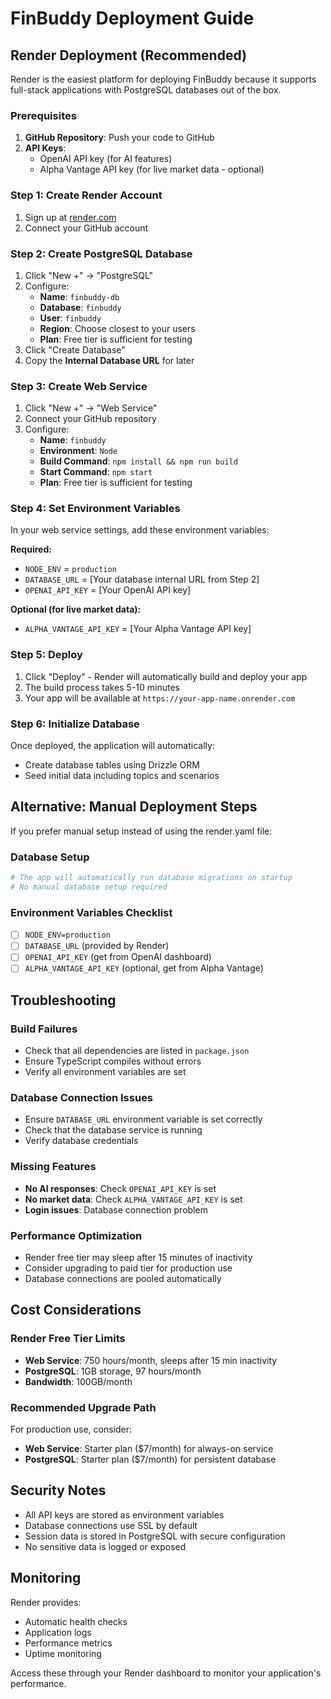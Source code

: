# FinBuddy Deployment Guide

## Render Deployment (Recommended)

Render is the easiest platform for deploying FinBuddy because it supports full-stack applications with PostgreSQL databases out of the box.

### Prerequisites

1. **GitHub Repository**: Push your code to GitHub
2. **API Keys**: 
   - OpenAI API key (for AI features)
   - Alpha Vantage API key (for live market data - optional)

### Step 1: Create Render Account
1. Sign up at [render.com](https://render.com)
2. Connect your GitHub account

### Step 2: Create PostgreSQL Database
1. Click "New +" → "PostgreSQL"
2. Configure:
   - **Name**: `finbuddy-db`
   - **Database**: `finbuddy`
   - **User**: `finbuddy`
   - **Region**: Choose closest to your users
   - **Plan**: Free tier is sufficient for testing
3. Click "Create Database"
4. Copy the **Internal Database URL** for later

### Step 3: Create Web Service
1. Click "New +" → "Web Service"
2. Connect your GitHub repository
3. Configure:
   - **Name**: `finbuddy`
   - **Environment**: `Node`
   - **Build Command**: `npm install && npm run build`
   - **Start Command**: `npm start`
   - **Plan**: Free tier is sufficient for testing

### Step 4: Set Environment Variables
In your web service settings, add these environment variables:

**Required:**
- `NODE_ENV` = `production`
- `DATABASE_URL` = [Your database internal URL from Step 2]
- `OPENAI_API_KEY` = [Your OpenAI API key]

**Optional (for live market data):**
- `ALPHA_VANTAGE_API_KEY` = [Your Alpha Vantage API key]

### Step 5: Deploy
1. Click "Deploy" - Render will automatically build and deploy your app
2. The build process takes 5-10 minutes
3. Your app will be available at `https://your-app-name.onrender.com`

### Step 6: Initialize Database
Once deployed, the application will automatically:
- Create database tables using Drizzle ORM
- Seed initial data including topics and scenarios

## Alternative: Manual Deployment Steps

If you prefer manual setup instead of using the render.yaml file:

### Database Setup
```bash
# The app will automatically run database migrations on startup
# No manual database setup required
```

### Environment Variables Checklist
- [ ] `NODE_ENV=production`
- [ ] `DATABASE_URL` (provided by Render)
- [ ] `OPENAI_API_KEY` (get from OpenAI dashboard)
- [ ] `ALPHA_VANTAGE_API_KEY` (optional, get from Alpha Vantage)

## Troubleshooting

### Build Failures
- Check that all dependencies are listed in `package.json`
- Ensure TypeScript compiles without errors
- Verify all environment variables are set

### Database Connection Issues
- Ensure `DATABASE_URL` environment variable is set correctly
- Check that the database service is running
- Verify database credentials

### Missing Features
- **No AI responses**: Check `OPENAI_API_KEY` is set
- **No market data**: Check `ALPHA_VANTAGE_API_KEY` is set
- **Login issues**: Database connection problem

### Performance Optimization
- Render free tier may sleep after 15 minutes of inactivity
- Consider upgrading to paid tier for production use
- Database connections are pooled automatically

## Cost Considerations

### Render Free Tier Limits
- **Web Service**: 750 hours/month, sleeps after 15 min inactivity
- **PostgreSQL**: 1GB storage, 97 hours/month
- **Bandwidth**: 100GB/month

### Recommended Upgrade Path
For production use, consider:
- **Web Service**: Starter plan ($7/month) for always-on service
- **PostgreSQL**: Starter plan ($7/month) for persistent database

## Security Notes

- All API keys are stored as environment variables
- Database connections use SSL by default
- Session data is stored in PostgreSQL with secure configuration
- No sensitive data is logged or exposed

## Monitoring

Render provides:
- Automatic health checks
- Application logs
- Performance metrics
- Uptime monitoring

Access these through your Render dashboard to monitor your application's performance.
